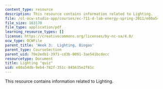 ```yaml
---
content_type: resource
description: This resource contains information related to Lighting.
file: /ol-ocw-studio-app/courses/ec-711-d-lab-energy-spring-2011/e80a54db9eb4782f351c845635e2f81c_MITEC_711S11_lec3_ho1.pdf
file_size: 163170
file_type: application/pdf
learning_resource_types: []
license: https://creativecommons.org/licenses/by-nc-sa/4.0/
ocw_type: OCWFile
parent_title: 'Week 3:  Lighting, Biogas'
parent_type: CourseSection
parent_uid: 70e2edb1-3971-cd3b-0091-3ae541bcdecc
resourcetype: Document
title: Lighting "quiz"
uid: e80a54db-9eb4-782f-351c-845635e2f81c
---
```

This resource contains information related to Lighting.